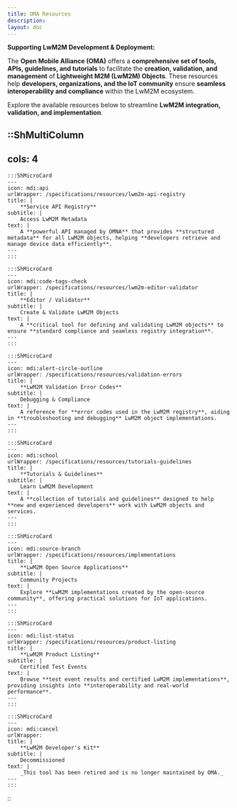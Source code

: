 ```yaml
---
title: OMA Resources
description:
layout: doc
---
```

**Supporting LwM2M Development & Deployment:**

The **Open Mobile Alliance (OMA)** offers a **comprehensive set of tools, APIs, guidelines, and tutorials** to facilitate the **creation, validation, and management** of **Lightweight M2M (LwM2M) Objects**. These resources help **developers, organizations, and the IoT community** ensure **seamless interoperability and compliance** within the LwM2M ecosystem.  

Explore the available resources below to streamline **LwM2M integration, validation, and implementation**.

::ShMultiColumn
---
cols: 4
---

    :::ShMicroCard
    ---
    icon: mdi:api
    urlWrapper: /specifications/resources/lwm2m-api-registry
    title: |
        **Service API Registry**
    subtitle: |
        Access LwM2M Metadata
    text: |
        A **powerful API managed by OMNA** that provides **structured metadata** for all LwM2M objects, helping **developers retrieve and manage device data efficiently**.
    ---
    :::   

    :::ShMicroCard
    ---
    icon: mdi:code-tags-check
    urlWrapper: /specifications/resources/lwm2m-editor-validator
    title: |
        **Editor / Validator**
    subtitle: |
        Create & Validate LwM2M Objects
    text: |
        A **critical tool for defining and validating LwM2M objects** to ensure **standard compliance and seamless registry integration**.
    ---
    ::: 

    :::ShMicroCard
    ---
    icon: mdi:alert-circle-outline
    urlWrapper: /specifications/resources/validation-errors
    title: |
        **LwM2M Validation Error Codes**
    subtitle: |
        Debugging & Compliance
    text: |
        A reference for **error codes used in the LwM2M registry**, aiding in **troubleshooting and debugging** LwM2M object implementations.
    ---
    ::: 

    :::ShMicroCard
    ---
    icon: mdi:school
    urlWrapper: /specifications/resources/tutorials-guidelines
    title: |
        **Tutorials & Guidelines**
    subtitle: |
        Learn LwM2M Development
    text: | 
        A **collection of tutorials and guidelines** designed to help **new and experienced developers** work with LwM2M objects and services.
    ---
    ::: 

    :::ShMicroCard
    ---
    icon: mdi:source-branch
    urlWrapper: /specifications/resources/implementations
    title: |
        **LwM2M Open Source Applications**
    subtitle: |
        Community Projects
    text: |
        Explore **LwM2M implementations created by the open-source community**, offering practical solutions for IoT applications.
    ---
    :::

    :::ShMicroCard
    ---
    icon: mdi:list-status
    urlWrapper: /specifications/resources/product-listing
    title: |
        **LwM2M Product Listing**
    subtitle: |
        Certified Test Events
    text: |
        Browse **test event results and certified LwM2M implementations**, providing insights into **interoperability and real-world performance**.
    ---
    :::

    :::ShMicroCard
    ---
    icon: mdi:cancel
    urlWrapper: 
    title: |
        **LwM2M Developer's Kit**
    subtitle: |
        Decommissioned
    text: |
        _This tool has been retired and is no longer maintained by OMA._
    ---
    ::: 

::

